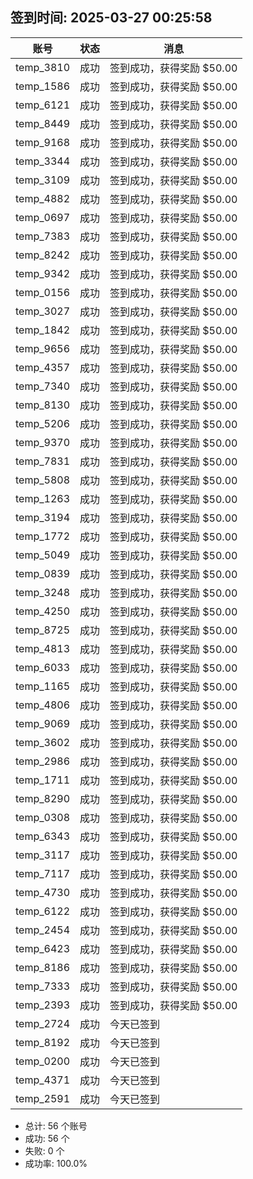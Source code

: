 ## 签到时间: 2025-03-27 00:25:58

| 账号 | 状态 | 消息 |
|------|------|------|
| temp_3810 | 成功 | 签到成功，获得奖励 $50.00 |
| temp_1586 | 成功 | 签到成功，获得奖励 $50.00 |
| temp_6121 | 成功 | 签到成功，获得奖励 $50.00 |
| temp_8449 | 成功 | 签到成功，获得奖励 $50.00 |
| temp_9168 | 成功 | 签到成功，获得奖励 $50.00 |
| temp_3344 | 成功 | 签到成功，获得奖励 $50.00 |
| temp_3109 | 成功 | 签到成功，获得奖励 $50.00 |
| temp_4882 | 成功 | 签到成功，获得奖励 $50.00 |
| temp_0697 | 成功 | 签到成功，获得奖励 $50.00 |
| temp_7383 | 成功 | 签到成功，获得奖励 $50.00 |
| temp_8242 | 成功 | 签到成功，获得奖励 $50.00 |
| temp_9342 | 成功 | 签到成功，获得奖励 $50.00 |
| temp_0156 | 成功 | 签到成功，获得奖励 $50.00 |
| temp_3027 | 成功 | 签到成功，获得奖励 $50.00 |
| temp_1842 | 成功 | 签到成功，获得奖励 $50.00 |
| temp_9656 | 成功 | 签到成功，获得奖励 $50.00 |
| temp_4357 | 成功 | 签到成功，获得奖励 $50.00 |
| temp_7340 | 成功 | 签到成功，获得奖励 $50.00 |
| temp_8130 | 成功 | 签到成功，获得奖励 $50.00 |
| temp_5206 | 成功 | 签到成功，获得奖励 $50.00 |
| temp_9370 | 成功 | 签到成功，获得奖励 $50.00 |
| temp_7831 | 成功 | 签到成功，获得奖励 $50.00 |
| temp_5808 | 成功 | 签到成功，获得奖励 $50.00 |
| temp_1263 | 成功 | 签到成功，获得奖励 $50.00 |
| temp_3194 | 成功 | 签到成功，获得奖励 $50.00 |
| temp_1772 | 成功 | 签到成功，获得奖励 $50.00 |
| temp_5049 | 成功 | 签到成功，获得奖励 $50.00 |
| temp_0839 | 成功 | 签到成功，获得奖励 $50.00 |
| temp_3248 | 成功 | 签到成功，获得奖励 $50.00 |
| temp_4250 | 成功 | 签到成功，获得奖励 $50.00 |
| temp_8725 | 成功 | 签到成功，获得奖励 $50.00 |
| temp_4813 | 成功 | 签到成功，获得奖励 $50.00 |
| temp_6033 | 成功 | 签到成功，获得奖励 $50.00 |
| temp_1165 | 成功 | 签到成功，获得奖励 $50.00 |
| temp_4806 | 成功 | 签到成功，获得奖励 $50.00 |
| temp_9069 | 成功 | 签到成功，获得奖励 $50.00 |
| temp_3602 | 成功 | 签到成功，获得奖励 $50.00 |
| temp_2986 | 成功 | 签到成功，获得奖励 $50.00 |
| temp_1711 | 成功 | 签到成功，获得奖励 $50.00 |
| temp_8290 | 成功 | 签到成功，获得奖励 $50.00 |
| temp_0308 | 成功 | 签到成功，获得奖励 $50.00 |
| temp_6343 | 成功 | 签到成功，获得奖励 $50.00 |
| temp_3117 | 成功 | 签到成功，获得奖励 $50.00 |
| temp_7117 | 成功 | 签到成功，获得奖励 $50.00 |
| temp_4730 | 成功 | 签到成功，获得奖励 $50.00 |
| temp_6122 | 成功 | 签到成功，获得奖励 $50.00 |
| temp_2454 | 成功 | 签到成功，获得奖励 $50.00 |
| temp_6423 | 成功 | 签到成功，获得奖励 $50.00 |
| temp_8186 | 成功 | 签到成功，获得奖励 $50.00 |
| temp_7333 | 成功 | 签到成功，获得奖励 $50.00 |
| temp_2393 | 成功 | 签到成功，获得奖励 $50.00 |
| temp_2724 | 成功 | 今天已签到 |
| temp_8192 | 成功 | 今天已签到 |
| temp_0200 | 成功 | 今天已签到 |
| temp_4371 | 成功 | 今天已签到 |
| temp_2591 | 成功 | 今天已签到 |

- 总计: 56 个账号
- 成功: 56 个
- 失败: 0 个
- 成功率: 100.0%
